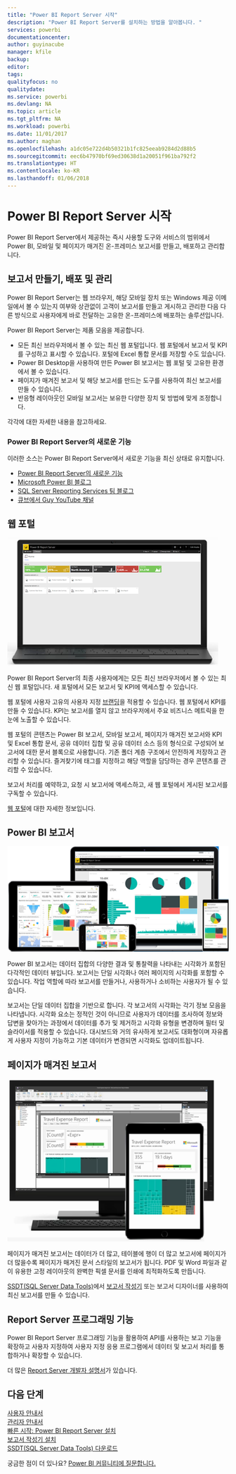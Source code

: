 ```yaml
---
title: "Power BI Report Server 시작"
description: "Power BI Report Server를 설치하는 방법을 알아봅니다. "
services: powerbi
documentationcenter: 
author: guyinacube
manager: kfile
backup: 
editor: 
tags: 
qualityfocus: no
qualitydate: 
ms.service: powerbi
ms.devlang: NA
ms.topic: article
ms.tgt_pltfrm: NA
ms.workload: powerbi
ms.date: 11/01/2017
ms.author: maghan
ms.openlocfilehash: a1dc05e722d4b50321b1fc825eeab9284d2d88b5
ms.sourcegitcommit: eec6b47970bf69ed30638d1a20051f961ba792f2
ms.translationtype: HT
ms.contentlocale: ko-KR
ms.lasthandoff: 01/06/2018
---
```

# <a name="get-started-with-power-bi-report-server"></a>Power BI Report Server 시작
Power BI Report Server에서 제공하는 즉시 사용할 도구와 서비스의 범위에서 Power BI, 모바일 및 페이지가 매겨진 온-프레미스 보고서를 만들고, 배포하고 관리합니다.

## <a name="create-deploy-and-manage-reports"></a>보고서 만들기, 배포 및 관리
Power BI Report Server는 웹 브라우저, 해당 모바일 장치 또는 Windows 제공 이메일에서 볼 수 있는지 여부와 상관없이 고객이 보고서를 만들고 게시하고 관리한 다음 다른 방식으로 사용자에게 바로 전달하는 고유한 온-프레미스에 배포하는 솔루션입니다.

Power BI Report Server는 제품 모음을 제공합니다.

* 모든 최신 브라우저에서 볼 수 있는 최신 웹 포털입니다. 웹 포털에서 보고서 및 KPI를 구성하고 표시할 수 있습니다. 포털에 Excel 통합 문서를 저장할 수도 있습니다.
* Power BI Desktop을 사용하여 만든 Power BI 보고서는 웹 포털 및 고유한 환경에서 볼 수 있습니다.
* 페이지가 매겨진 보고서 및 해당 보고서를 만드는 도구를 사용하여 최신 보고서를 만들 수 있습니다.
* 반응형 레이아웃인 모바일 보고서는 보유한 다양한 장치 및 방법에 맞게 조정합니다.

각각에 대한 자세한 내용을 참고하세요.

### <a name="whats-new-in-power-bi-report-server"></a>Power BI Report Server의 새로운 기능
이러한 소스는 Power BI Report Server에서 새로운 기능을 최신 상태로 유지합니다.

* [Power BI Report Server의 새로운 기능](whats-new.md)
* [Microsoft Power BI 블로그](https://powerbi.microsoft.com/blog/)
* [SQL Server Reporting Services 팀 블로그](https://blogs.msdn.microsoft.com/sqlrsteamblog/)
* [큐브에서 Guy YouTube 채널](https://aka.ms/guyinacube)

## <a name="web-portal"></a>웹 포털
![](media/get-started/web-portal.png)

Power BI Report Server의 최종 사용자에게는 모든 최신 브라우저에서 볼 수 있는 최신 웹 포털입니다. 새 포털에서 모든 보고서 및 KPI에 액세스할 수 있습니다.

웹 포털에 사용자 고유의 사용자 지정 [브랜딩](https://docs.microsoft.com/sql/reporting-services/branding-the-web-portal)을 적용할 수 있습니다. 웹 포털에서 KPI를 만들 수 있습니다. KPI는 보고서를 열지 않고 브라우저에서 주요 비즈니스 메트릭을 한눈에 노출할 수 있습니다.

웹 포털의 콘텐츠는 Power BI 보고서, 모바일 보고서, 페이지가 매겨진 보고서와 KPI 및 Excel 통합 문서, 공유 데이터 집합 및 공유 데이터 소스 등의 형식으로 구성되어 보고서에 대한 문서 블록으로 사용합니다. 기존 폴더 계층 구조에서 안전하게 저장하고 관리할 수 있습니다. 즐겨찾기에 태그를 지정하고 해당 역할을 담당하는 경우 콘텐츠를 관리할 수 있습니다.

보고서 처리를 예약하고, 요청 시 보고서에 액세스하고, 새 웹 포털에서 게시된 보고서를 구독할 수 있습니다.

[웹 포털](https://docs.microsoft.com/sql/reporting-services/web-portal-ssrs-native-mode)에 대한 자세한 정보입니다.

## <a name="power-bi-reports"></a>Power BI 보고서
![](media/get-started/powerbi-reports.png)

Power BI 보고서는 데이터 집합의 다양한 결과 및 통찰력을 나타내는 시각화가 포함된 다각적인 데이터 뷰입니다.  보고서는 단일 시각화나 여러 페이지의 시각화를 포함할 수 있습니다. 작업 역할에 따라 보고서를 만들거나, 사용하거나 소비하는 사용자가 될 수 있습니다.

보고서는 단일 데이터 집합을 기반으로 합니다. 각 보고서의 시각화는 각기 정보 모음을 나타냅니다. 시각화 요소는 정적인 것이 아니므로 사용자가 데이터를 조사하여 정보와 답변을 찾아가는 과정에서 데이터를 추가 및 제거하고 시각화 유형을 변경하며 필터 및 슬라이서를 적용할 수 있습니다. 대시보드와 거의 유사하게 보고서도 대화형이며 자유롭게 사용자 지정이 가능하고 기본 데이터가 변경되면 시각화도 업데이트됩니다. 

## <a name="paginated-reports"></a>페이지가 매겨진 보고서
![](media/get-started/paginated-reports.png)

페이지가 매겨진 보고서는 데이터가 더 많고, 테이블에 행이 더 많고 보고서에 페이지가 더 많을수록 페이지가 매겨진 문서 스타일의 보고서가 됩니다. PDF 및 Word 파일과 같이 유용한 고정 레이아웃의 완벽한 픽셀 문서를 인쇄에 최적화하도록 만듭니다.

[SSDT(SQL Server Data Tools)](https://docs.microsoft.com/sql/reporting-services/tools/reporting-services-in-sql-server-data-tools-ssdt)에서 [보고서 작성기](https://docs.microsoft.com/sql/reporting-services/report-builder/report-builder-in-sql-server-2016) 또는 보고서 디자이너를 사용하여 최신 보고서를 만들 수 있습니다.

## <a name="report-server-programming-features"></a>Report Server 프로그래밍 기능
Power BI Report Server 프로그래밍 기능을 활용하여 API를 사용하는 보고 기능을 확장하고 사용자 지정하여 사용자 지정 응용 프로그램에서 데이터 및 보고서 처리를 통합하거나 확장할 수 있습니다.

더 많은 [Report Server 개발자 설명서](https://docs.microsoft.com/sql/reporting-services/reporting-services-developer-documentation)가 있습니다.

## <a name="next-steps"></a>다음 단계
[사용자 안내서](user-handbook-overview.md)  
[관리자 안내서](admin-handbook-overview.md)  
[빠른 시작: Power BI Report Server 설치](quickstart-install-report-server.md)  
[보고서 작성기 설치](https://docs.microsoft.com/sql/reporting-services/install-windows/install-report-builder)  
[SSDT(SQL Server Data Tools) 다운로드](http://go.microsoft.com/fwlink/?LinkID=616714)

궁금한 점이 더 있나요? [Power BI 커뮤니티에 질문합니다.](https://community.powerbi.com/)

